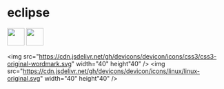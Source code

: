# eclipse
<!--Integraçaõ da IDE Eclipse com GitHub --><img src="https://cdn.jsdelivr.net/gh/devicons/devicon/icons/java/java-original.svg" width="40" height"40"/>
<!--Aprendizado contínuo de tecnologias💻💻💻--><img src="https://cdn.jsdelivr.net/gh/devicons/devicon/icons/java/java-original.svg"  width="40" height"40"/>
<img src="https://cdn.jsdelivr.net/gh/devicons/devicon/icons/css3/css3-original-wordmark.svg"  width="40" height"40"  />
<img src="https://cdn.jsdelivr.net/gh/devicons/devicon/icons/linux/linux-original.svg" width="40" height"40" />
